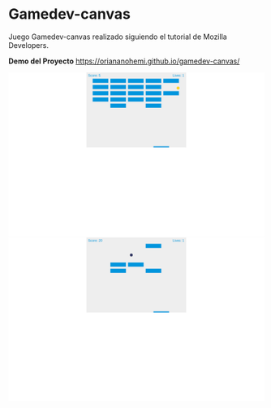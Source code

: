 # Gamedev-canvas

Juego Gamedev-canvas realizado siguiendo el tutorial de Mozilla Developers.

**Demo del Proyecto** 
https://oriananohemi.github.io/gamedev-canvas/

<img src="./img/Screen Shot 2020-08-29 at 22.48.54.png"><img src="./img/Screen Shot 2020-08-29 at 22.48.57.png">